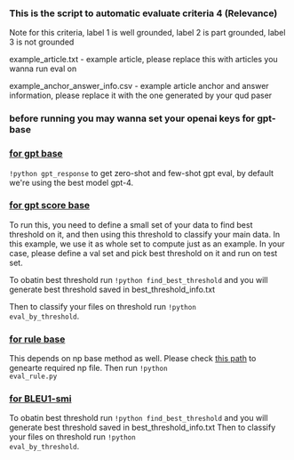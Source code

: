 ### This is the script to automatic evaluate criteria 4 (Relevance)

Note for this criteria, label 1 is well grounded, label 2 is part grounded, label 3 is not grounded

example_article.txt - example article, please replace this with articles you wanna run eval on

example_anchor_answer_info.csv - example article anchor and answer information, please replace it with the one generated by your qud paser

### before running you may wanna set your openai keys for gpt-base 

### [for gpt base](https://github.com/lingchensanwen/QUDeval/tree/main/code/criteria4_anchor_relevence/gpt-base) 
<code>!python gpt_response</code> to get zero-shot and few-shot gpt eval, by default we're using the best model gpt-4.

### [for gpt score base](https://github.com/lingchensanwen/QUDeval/tree/main/code/criteria4_anchor_relevence/gpt-score-base)
To run this, you need to define a small set of your data to find best threshold on it, and then using this threshold to classify your main data.
In this example, we use it as whole set to compute just as an example. In your case, please define a val set and pick best threshold on it and run on test set.

To obatin best threshold run <code>!python find_best_threshold</code> and you will generate best threshold saved in best_threshold_info.txt

Then to classify your files on threshold run <code>!python eval_by_threshold</code>. 

### [for rule base](https://github.com/lingchensanwen/QUDeval/tree/main/code/criteria4_anchor_relevence/rule-base)
This depends on np base method as well. Please check [this path](https://github.com/lingchensanwen/QUDeval/tree/main/code/criteria3_giveness/rule-base) to genearte required np file.
Then run <code>!python eval_rule.py</code>

### [for BLEU1-smi](https://github.com/lingchensanwen/QUDeval/tree/main/code/criteria4_anchor_relevence/bleu1-smi) 
To obatin best threshold run <code>!python find_best_threshold</code> and you will generate best threshold saved in best_threshold_info.txt
Then to classify your files on threshold run <code>!python eval_by_threshold</code>. 
